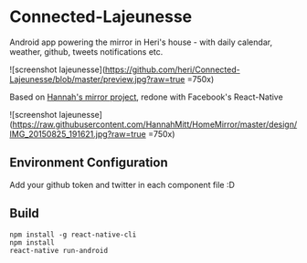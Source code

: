 # Connected-Lajeunesse

Android app powering the mirror in Heri's house - with daily calendar, weather, github, tweets notifications etc.

![screenshot lajeunesse](https://github.com/heri/Connected-Lajeunesse/blob/master/preview.jpg?raw=true =750x)

Based on [Hannah's mirror project](https://github.com/HannahMitt/HomeMirror), redone with Facebook's React-Native

![screenshot lajeunesse](https://raw.githubusercontent.com/HannahMitt/HomeMirror/master/design/IMG_20150825_191621.jpg?raw=true =750x)



## Environment Configuration
Add your github token and twitter in each component file :D

## Build
```
npm install -g react-native-cli
npm install
react-native run-android
```
